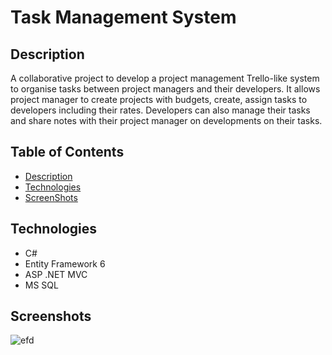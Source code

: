 # Task Management System


## Description
A collaborative project to develop a project management Trello-like system to organise tasks between project managers and their developers. It allows project manager to create projects with budgets, create, assign tasks to developers including their rates. 
Developers can also manage their tasks and share notes with their project manager on developments on their tasks.


## Table of Contents
* [Description](#Description)
* [Technologies](#Technologies)
* [ScreenShots](#ScreenShots)

## Technologies
* C#
* Entity Framework 6
* ASP .NET MVC
* MS SQL

## Screenshots
![efd](https://user-images.githubusercontent.com/39823662/84033118-fb379d00-a95d-11ea-9651-a28241138c60.jpg)
